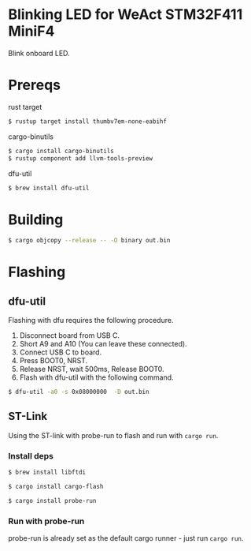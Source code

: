 # Blinking LED for WeAct STM32F411 MiniF4 

Blink onboard LED.

# Prereqs
 
rust target

```sh
$ rustup target install thumbv7em-none-eabihf
```

cargo-binutils

```sh
$ cargo install cargo-binutils
$ rustup component add llvm-tools-preview
```

dfu-util

```sh
$ brew install dfu-util
```

# Building

```sh
$ cargo objcopy --release -- -O binary out.bin
```

# Flashing

## dfu-util

Flashing with dfu requires the following procedure.
1. Disconnect board from USB C.
2. Short A9 and A10 (You can leave these connected).
3. Connect USB C to board.
4. Press BOOT0, NRST.
5. Release NRST, wait 500ms, Release BOOT0.
6. Flash with dfu-util with the following command.

```sh
$ dfu-util -a0 -s 0x08000000  -D out.bin
```

## ST-Link

Using the ST-link with probe-run to flash and run with `cargo run`.

### Install deps

```sh
$ brew install libftdi
```

```sh
$ cargo install cargo-flash
```

```sh
$ cargo install probe-run
```

### Run with probe-run

probe-run is already set as the default cargo runner - just run `cargo run`.

